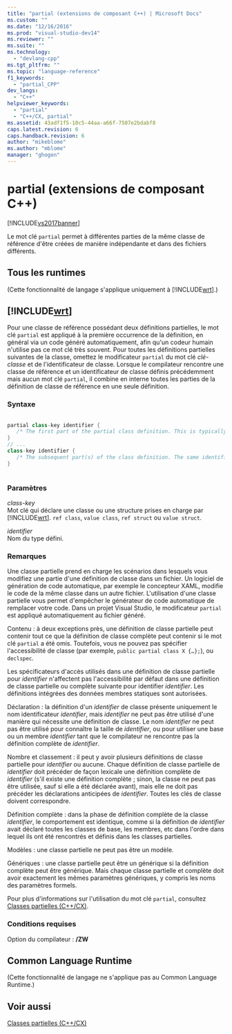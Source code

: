 ```yaml
---
title: "partial (extensions de composant C++) | Microsoft Docs"
ms.custom: ""
ms.date: "12/16/2016"
ms.prod: "visual-studio-dev14"
ms.reviewer: ""
ms.suite: ""
ms.technology: 
  - "devlang-cpp"
ms.tgt_pltfrm: ""
ms.topic: "language-reference"
f1_keywords: 
  - "partial_CPP"
dev_langs: 
  - "C++"
helpviewer_keywords: 
  - "partial"
  - "C++/CX, partial"
ms.assetid: 43adf1f5-10c5-44aa-a66f-7507e2bdabf8
caps.latest.revision: 6
caps.handback.revision: 6
author: "mikeblome"
ms.author: "mblome"
manager: "ghogen"
---
```

# partial (extensions de composant C++)
[!INCLUDE[vs2017banner](../assembler/inline/includes/vs2017banner.md)]

Le mot clé `partial` permet à différentes parties de la même classe de référence d'être créées de manière indépendante et dans des fichiers différents.  
  
## Tous les runtimes  
 \(Cette fonctionnalité de langage s'applique uniquement à [!INCLUDE[wrt](../atl/reference/includes/wrt_md.md)].\)  
  
## [!INCLUDE[wrt](../atl/reference/includes/wrt_md.md)]  
 Pour une classe de référence possédant deux définitions partielles, le mot clé `partial` est appliqué à la première occurrence de la définition, en général via un code généré automatiquement, afin qu'un codeur humain n'utilise pas ce mot clé très souvent.  Pour toutes les définitions partielles suivantes de la classe, omettez le modificateur `partial` du mot clé *clé\-classe* et de l'identificateur de classe.  Lorsque le compilateur rencontre une classe de référence et un identificateur de classe définis précédemment mais aucun mot clé `partial`, il combine en interne toutes les parties de la définition de classe de référence en une seule définition.  
  
### Syntaxe  
  
```cpp  
  
partial class-key identifier {  
   /* The first part of the partial class definition. This is typically auto-generated*/  
}  
// ...  
class-key identifier {  
   /* The subsequent part(s) of the class definition. The same identifier is specified, but the "partial" keyword is omitted. */  
}  
  
```  
  
### Paramètres  
 *class\-key*  
 Mot clé qui déclare une classe ou une structure prises en charge par [!INCLUDE[wrt](../atl/reference/includes/wrt_md.md)].  `ref class`, `value class`, `ref struct` ou `value struct`.  
  
 *identifier*  
 Nom du type défini.  
  
### Remarques  
 Une classe partielle prend en charge les scénarios dans lesquels vous modifiez une partie d'une définition de classe dans un fichier. Un logiciel de génération de code automatique, par exemple le concepteur XAML, modifie le code de la même classe dans un autre fichier.  L'utilisation d'une classe partielle vous permet d'empêcher le générateur de code automatique de remplacer votre code.  Dans un projet Visual Studio, le modificateur `partial` est appliqué automatiquement au fichier généré.  
  
 Contenu : à deux exceptions près, une définition de classe partielle peut contenir tout ce que la définition de classe complète peut contenir si le mot clé `partial` a été omis.  Toutefois, vous ne pouvez pas spécifier l'accessibilité de classe \(par exemple, `public partial class X {…};`\), ou `declspec`.  
  
 Les spécificateurs d'accès utilisés dans une définition de classe partielle pour *identifier* n'affectent pas l'accessibilité par défaut dans une définition de classe partielle ou complète suivante pour identifier *identifier*.  Les définitions intégrées des données membres statiques sont autorisées.  
  
 Déclaration : la définition d'un *identifier* de classe présente uniquement le nom identificateur *identifier*, mais *identifier* ne peut pas être utilisé d'une manière qui nécessite une définition de classe.  Le nom *identifier* ne peut pas être utilisé pour connaître la taille de *identifier*, ou pour utiliser une base ou un membre *identifier* tant que le compilateur ne rencontre pas la définition complète de *identifier*.  
  
 Nombre et classement : il peut y avoir plusieurs définitions de classe partielle pour *identifier* ou aucune.  Chaque définition de classe partielle de *identifier* doit précéder de façon lexicale une définition complète de *identifier* \(s'il existe une définition complète ; sinon, la classe ne peut pas être utilisée, sauf si elle a été déclarée avant\), mais elle ne doit pas précéder les déclarations anticipées de *identifier*.  Toutes les clés de classe doivent correspondre.  
  
 Définition complète : dans la phase de définition complète de la classe *identifier*, le comportement est identique, comme si la définition de *identifier* avait déclaré toutes les classes de base, les membres, etc dans l'ordre dans lequel ils ont été rencontrés et définis dans les classes partielles.  
  
 Modèles : une classe partielle ne peut pas être un modèle.  
  
 Génériques : une classe partielle peut être un générique si la définition complète peut être générique.  Mais chaque classe partielle et complète doit avoir exactement les mêmes paramètres génériques, y compris les noms des paramètres formels.  
  
 Pour plus d'informations sur l'utilisation du mot clé `partial`, consultez [Classes partielles \(C\+\+\/CX\)](http://go.microsoft.com/fwlink/p/?LinkId=249023).  
  
### Conditions requises  
 Option du compilateur : **\/ZW**  
  
## Common Language Runtime  
 \(Cette fonctionnalité de langage ne s'applique pas au Common Language Runtime.\)  
  
## Voir aussi  
 [Classes partielles \(C\+\+\/CX\)](http://go.microsoft.com/fwlink/p/?LinkId=249023)